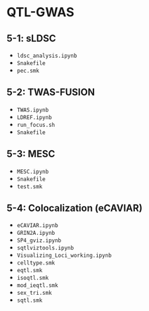 # QTL-GWAS
## 5-1: sLDSC 
- `ldsc_analysis.ipynb`
- `Snakefile`
- `pec.smk`
## 5-2: TWAS-FUSION
- `TWAS.ipynb`
- `LDREF.ipynb`
- `run_focus.sh`
- `Snakefile`
## 5-3: MESC
- `MESC.ipynb`
- `Snakefile`
-  `test.smk`
## 5-4: Colocalization (eCAVIAR)
- `eCAVIAR.ipynb`
- `GRIN2A.ipynb`
- `SP4_gviz.ipynb`
- `sqtlviztools.ipynb`
- `Visualizing_Loci_working.ipynb`
- `celltype.smk`
- `eqtl.smk`
- `isoqtl.smk`
- `mod_ieqtl.smk`
- `sex_tri.smk`
- `sqtl.smk`